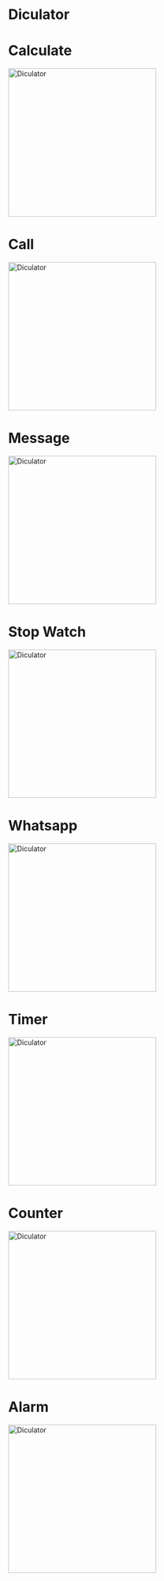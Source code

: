 # Diculator

# Calculate
<img src="Calculate.jpg" alt="Diculator" width="300"/>

# Call
<img src="Call.jpg" alt="Diculator" width="300"/>

# Message
<img src="Message.jpg" alt="Diculator" width="300"/>

# Stop Watch
<img src="StopWatch.jpg" alt="Diculator" width="300"/>

# Whatsapp
<img src="Whatsapp.jpg" alt="Diculator" width="300"/>

# Timer
<img src="Timer.jpg" alt="Diculator" width="300"/>

# Counter
<img src="Counter.jpg" alt="Diculator" width="300"/>

# Alarm
<img src="Alarm.jpg" alt="Diculator" width="300"/>